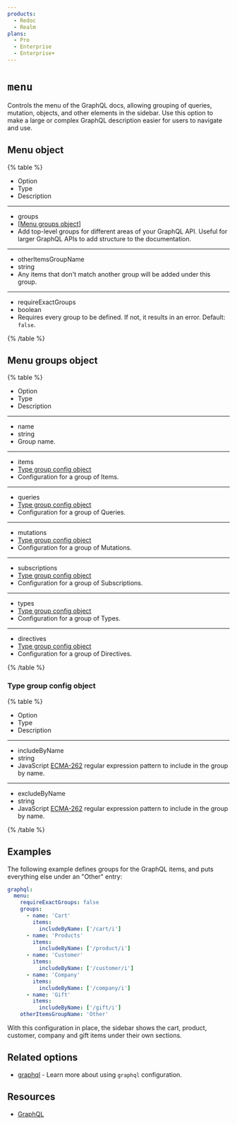 ```yaml
---
products:
  - Redoc
  - Realm
plans:
  - Pro
  - Enterprise
  - Enterprise+
---
```

# `menu`

Controls the menu of the GraphQL docs, allowing grouping of queries, mutation, objects, and other elements in the sidebar.
Use this option to make a large or complex GraphQL description easier for users to navigate and use.

## Menu object

{% table %}

- Option
- Type
- Description

---

- groups
- [[Menu groups object](#menu-groups-object)]
- Add top-level groups for different areas of your GraphQL API. Useful for larger GraphQL APIs to add structure to the documentation.

---

- otherItemsGroupName
- string
- Any items that don't match another group will be added under this group.

---

- requireExactGroups
- boolean
- Requires every group to be defined. If not, it results in an error. Default: `false`.

{% /table %}

## Menu groups object

{% table %}

- Option
- Type
- Description

---

- name
- string
- Group name.

---

- items
- [Type group config object](#type-group-config-object)
- Configuration for a group of Items.

---

- queries
- [Type group config object](#type-group-config-object)
- Configuration for a group of Queries.

---

- mutations
- [Type group config object](#type-group-config-object)
- Configuration for a group of Mutations.

---

- subscriptions
- [Type group config object](#type-group-config-object)
- Configuration for a group of Subscriptions.

---

- types
- [Type group config object](#type-group-config-object)
- Configuration for a group of Types.

---

- directives
- [Type group config object](#type-group-config-object)
- Configuration for a group of Directives.

{% /table %}

### Type group config object

{% table %}

- Option
- Type
- Description

---

- includeByName
- string
- JavaScript [ECMA-262](https://262.ecma-international.org/13.0/#sec-regular-expressions) regular expression pattern to include in the group by name.

---

- excludeByName
- string
- JavaScript [ECMA-262](https://262.ecma-international.org/13.0/#sec-regular-expressions) regular expression pattern to include in the group by name.

{% /table %}

## Examples

The following example defines groups for the GraphQL items, and puts everything else under an "Other" entry:

```yaml
graphql:
  menu:
    requireExactGroups: false
    groups:
      - name: 'Cart'
        items:
          includeByName: ['/cart/i']
      - name: 'Products'
        items:
          includeByName: ['/product/i']
      - name: 'Customer'
        items:
          includeByName: ['/customer/i']
      - name: 'Company'
        items:
          includeByName: ['/company/i']
      - name: 'Gift'
        items:
          includeByName: ['/gift/i']
    otherItemsGroupName: 'Other'
```

With this configuration in place, the sidebar shows the cart, product, customer, company and gift items under their own sections.

## Related options

- [graphql](./index.md) - Learn more about using `graphql` configuration.

## Resources

- [GraphQL](https://graphql.org/)

